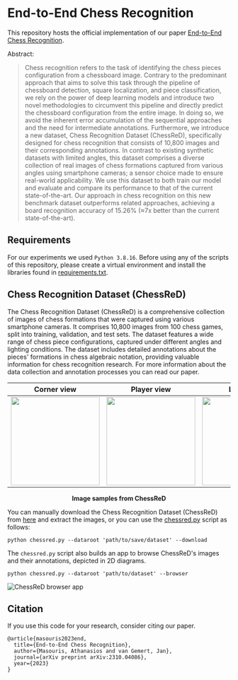 # End-to-End Chess Recognition

This repository hosts the official implementation of our paper [End-to-End Chess Recognition](https://arxiv.org/abs/2310.04086).

Abstract:
>Chess recognition refers to the task of identifying the chess pieces configuration from a chessboard image. Contrary to the predominant approach that aims to solve this task through the pipeline of chessboard detection, square localization, and piece classification,
>we rely on the power of deep learning models and introduce two novel methodologies to circumvent this pipeline and directly predict the chessboard configuration from the entire image. In doing so, we avoid the inherent error accumulation of the sequential approaches
>and the need for intermediate annotations. Furthermore, we introduce a new dataset, Chess Recognition Dataset (ChessReD), specifically designed for chess recognition that consists of 10,800 images and their corresponding annotations. In contrast to existing synthetic
>datasets with limited angles, this dataset comprises a diverse collection of real images of chess formations captured from various angles using smartphone cameras; a sensor choice made to ensure real-world applicability. We use this dataset to both train our model and
>evaluate and compare its performance to that of the current state-of-the-art. Our approach in chess recognition on this new benchmark dataset outperforms related approaches, achieving a board recognition accuracy of 15.26% (≈7x better than the current state-of-the-art).


## Requirements
For our experiments we used `Python 3.8.16`. Before using any of the scripts of this repository, please create a virtual environment and install the libraries found in [requirements.txt](requirements.txt). 

## Chess Recognition Dataset (ChessReD)


The Chess Recognition Dataset (ChessReD) is a comprehensive collection of images of chess formations that were captured using various smartphone cameras. It comprises 10,800 images from 100 chess games, split into training, validation, and test sets. The dataset features a wide range of chess piece configurations, captured under different angles and lighting conditions. The dataset includes detailed annotations about the pieces' formations in chess algebraic notation, providing valuable information for chess recognition research. For more information about the data collection and annotation processes you can read our paper.


| Corner view | Player view | Low angle | Top view | 
| -------- | -------- | -------- | -------- |
| <img src="https://github.com/ThanosM97/end-to-end-chess-recognition/assets/41332813/3995a731-28ae-4e9c-b390-33accb038d94" width="200" height="200"> |<img src="https://github.com/ThanosM97/end-to-end-chess-recognition/assets/41332813/7148e84a-f648-4c90-bdc5-66a2f1d6762a" width="200" height="200"> | <img src="https://github.com/ThanosM97/end-to-end-chess-recognition/assets/41332813/72cfad11-5c53-42cc-aee7-d2825e542ea0" width="200" height="200"> | <img src="https://github.com/ThanosM97/end-to-end-chess-recognition/assets/41332813/222c8191-9062-429d-bbe2-b69b658f46d6" width="200" height="200"> | 


<p align="center"> <b>Image samples from ChessReD</b> </p>


You can manually download the Chess Recognition Dataset (ChessReD) from [here](https://data.4tu.nl/datasets/99b5c721-280b-450b-b058-b2900b69a90f) and extract the images, or you can use the [chessred.py](chessred.py) script as follows:

```
python chessred.py --dataroot 'path/to/save/dataset' --download
```

The `chessred.py` script also builds an app to browse ChessReD's images and their annotations, depicted in 2D diagrams. 

```
python chessred.py --dataroot 'path/to/dataset' --browser
```


![ChessReD browser app](https://github.com/ThanosM97/end-to-end-chess-recognition/assets/41332813/0fd35982-52f5-40d1-a9a8-27aecf288938)




## Citation

If you use this code for your research, consider citing our paper.

```
@article{masouris2023end,
  title={End-to-End Chess Recognition},
  author={Masouris, Athanasios and van Gemert, Jan},
  journal={arXiv preprint arXiv:2310.04086},
  year={2023}
}
```
